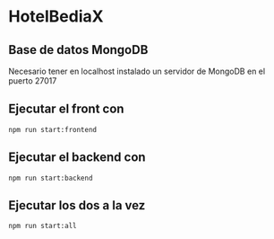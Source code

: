# HotelBediaX

## Base de datos MongoDB

Necesario tener en localhost instalado un servidor de MongoDB en el puerto 27017

## Ejecutar el front con

```
npm run start:frontend
```

## Ejecutar el backend con

```
npm run start:backend
```

## Ejecutar los dos a la vez

```
npm run start:all
```

